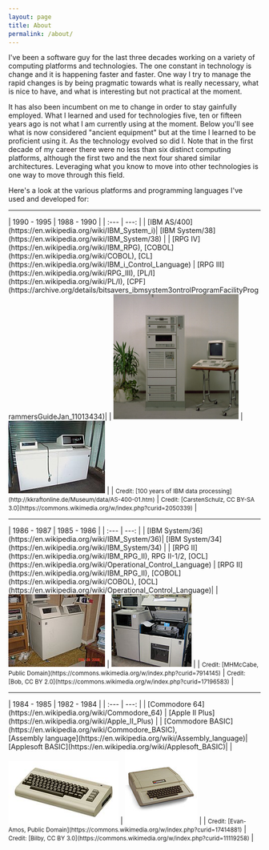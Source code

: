 ```yaml
---
layout: page
title: About
permalink: /about/
---
```


I've been a software guy for the last three decades working on a variety of computing platforms and technologies. The one constant in technology is change and it is happening faster and faster. One way I try to manage the rapid changes is by being pragmatic towards what is really necessary, what is nice to have, and what is interesting but not practical at the moment.

It has also been incumbent on me to change in order to stay gainfully employed. What I learned and used for technologies five, ten or fifteen years ago is not what I am currently using at the moment. Below you'll see what is now considered "ancient equipment" but at the time I learned to be proficient using it. As the technology evolved so did I. Note that in the first decade of my career there were no less than six distinct computing platforms, although the first two and the next four shared similar architectures. Leveraging what you know to move into other technologies is one way to move through this field.

Here's a look at the various platforms and programming languages I've used and developed for:

<hr/>
| 1990 - 1995 | 1988 - 1990 |
| :---        |        ---: |
| [IBM AS/400](https://en.wikipedia.org/wiki/IBM_System_i)| [IBM System/38](https://en.wikipedia.org/wiki/IBM_System/38) |
| [RPG IV](https://en.wikipedia.org/wiki/IBM_RPG), [COBOL](https://en.wikipedia.org/wiki/COBOL), [CL](https://en.wikipedia.org/wiki/IBM_i_Control_Language) | [RPG III](https://en.wikipedia.org/wiki/RPG_III), [PL/I](https://en.wikipedia.org/wiki/PL/I), [CPF](https://archive.org/details/bitsavers_ibmsystem3ontrolProgramFacilityProgrammersGuideJan_11013434)|
| <img src="/img/AS-400-01.jpg" height="250" width="250"> | <img src="/img/193px-S38_I.jpg"> |
| <small>Credit: [100 years of IBM data processing](http://kkraftonline.de/Museum/data/AS-400-01.htm)</small> | <small>Credit: [CarstenSchulz, CC BY-SA 3.0](https://commons.wikimedia.org/w/index.php?curid=2050339)</small> |

<hr/>
| 1986 - 1987 | 1985 - 1986 |
| :---        |        ---: |
| [IBM System/36](https://en.wikipedia.org/wiki/IBM_System/36)| [IBM System/34](https://en.wikipedia.org/wiki/IBM_System/34) |
| [RPG II](https://en.wikipedia.org/wiki/IBM_RPG_II), RPG II-1/2, [OCL](https://en.wikipedia.org/wiki/Operational_Control_Language) | [RPG II](https://en.wikipedia.org/wiki/IBM_RPG_II), [COBOL](https://en.wikipedia.org/wiki/COBOL), [OCL](https://en.wikipedia.org/wiki/Operational_Control_Language)|
| <img src="/img/193px-IBM5360.jpg"> | <img src="/img/160px-IBM_System34.IsettAcres.jpg"> |
| <small>Credit: [MHMcCabe, Public Domain](https://commons.wikimedia.org/w/index.php?curid=7914145)</small> | <small>Credit: [Bob, CC BY 2.0](https://commons.wikimedia.org/w/index.php?curid=17196583)</small> |

<hr/>
| 1984 - 1985 | 1982 - 1984 |
| :---        |        ---: |
| [Commodore 64](https://en.wikipedia.org/wiki/Commodore_64) | [Apple II Plus](https://en.wikipedia.org/wiki/Apple_II_Plus) |
| [Commodore BASIC](https://en.wikipedia.org/wiki/Commodore_BASIC),<br/>[Assembly language](https://en.wikipedia.org/wiki/Assembly_language)| [Applesoft BASIC](https://en.wikipedia.org/wiki/Applesoft_BASIC)|
| <img src="/img/220px-Commodore-64-Computer-FL.jpg"> | <img src="/img/145px-Apple_II_Plus.jpg"> |
| <small>Credit: [Evan-Amos, Public Domain](https://commons.wikimedia.org/w/index.php?curid=17414881)</small> | <small>Credit: [Bilby, CC BY 3.0](https://commons.wikimedia.org/w/index.php?curid=11119258)</small> |
